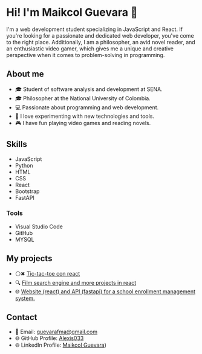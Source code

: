 # **Hi! I'm Maikcol Guevara** 👋

I'm a web development student specializing in JavaScript and React. If you're looking for a passionate and dedicated web developer, you've come to the right place. Additionally, I am a philosopher, an avid novel reader, and an enthusiastic video gamer, which gives me a unique and creative perspective when it comes to problem-solving in programming.

## **About me**

- 🎓 Student of software analysis and development at SENA.
- 🎓 Philosopher at the National University of Colombia.
- 💻 Passionate about programming and web development.
- 🤖 I love experimenting with new technologies and tools.
- 🎮 I have fun playing video games and reading novels.

## **Skills**

- JavaScript
- Python
- HTML
- CSS
- React
- Bootstrap
- FastAPI

### Tools

- Visual Studio Code
- GitHub
- MYSQL

## **My projects**

- ⚪✖ [Tic-tac-toe con react](https://tic-tac-toe-snowy-nine.vercel.app/)
- 🔍 [Film search engine and more projects in react](https://github.com/Alexis033/Aprendiendo-React/tree/main/projects)
- 🌐 [Website (react) and API (fastapi) for a school enrollment management system.](https://github.com/Alexis033/miweb)

## **Contact**

- 📧 Email: guevarafma@gmail.com
- 🌐 GitHub Profile: [Alexis033](https://www.github.com/Alexis033)
- 🌐 LinkedIn Profile: [Maikcol Guevara](https://www.linkedin.com/in/maikcol-guevara/))

